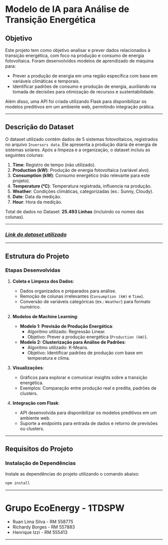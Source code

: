 # Modelo de IA para Análise de Transição Energética

## Objetivo
Este projeto tem como objetivo analisar e prever dados relacionados à transição energética, com foco na produção e consumo de energia fotovoltaica. Foram desenvolvidos modelos de aprendizado de máquina para:
- Prever a produção de energia em uma região específica com base em variáveis climáticas e temporais.
- Identificar padrões de consumo e produção de energia, auxiliando na tomada de decisões para otimização de recursos e sustentabilidade.

Além disso, uma API foi criada utilizando Flask para disponibilizar os modelos preditivos em um ambiente web, permitindo integração prática.

---

## Descrição do Dataset
O dataset utilizado contém dados de 5 sistemas fotovoltaicos, registrados no arquivo `Inversors data`. Ele apresenta a produção diária de energia de sistemas solares. Após a limpeza e a organização, o dataset incluiu as seguintes colunas:

1. **Time**: Registro de tempo (não utilizado).
2. **Production (kW)**: Produção de energia fotovoltaica (variável alvo).
3. **Consumption (kW)**: Consumo energético (não relevante para este projeto).
4. **Temperature (℃)**: Temperatura registrada, influencia na produção.
5. **Weather**: Condições climáticas, categorizadas (ex.: Sunny, Cloudy).
6. **Date**: Data da medição.
7. **Hour**: Hora da medição.

Total de dados no Dataset: **25.493 Linhas** (incluindo os nomes das colunas).

---
### *[Link do dataset utilizado](https://www.kaggle.com/datasets/oakthyago/solarenergynor)*

---

## Estrutura do Projeto
### Etapas Desenvolvidas
1. **Coleta e Limpeza dos Dados**:
   - Dados organizados e preparados para análise.
   - Remoção de colunas irrelevantes (`Consumption (kW)` e `Time`).
   - Conversão de variáveis categóricas (ex.: `Weather`) para formato numérico.

2. **Modelos de Machine Learning**:
   - **Modelo 1: Previsão de Produção Energética**:
     - Algoritmo utilizado: Regressão Linear.
     - Objetivo: Prever a produção energética (`Production (kW)`).
   - **Modelo 2: Clusterização para Análise de Padrões**:
     - Algoritmo utilizado: K-Means.
     - Objetivo: Identificar padrões de produção com base em temperatura e clima.

3. **Visualizações**:
   - Gráficos para explorar e comunicar insights sobre a transição energética.
   - Exemplos: Comparação entre produção real e predita, padrões de clusters.

4. **Integração com Flask**:
   - API desenvolvida para disponibilizar os modelos preditivos em um ambiente web.
   - Suporte a endpoints para entrada de dados e retorno de previsões ou clusters.

---

## Requisitos do Projeto
### Instalação de Dependências
Instale as dependências do projeto utilizando o comando abaixo:
```bash
npm install
```

---

# Grupo EcoEnergy - 1TDSPW 

- Ruan Lima Silva - RM 558775
- Richardy Borges - RM 557883
- Henrique Izzi - RM 555413

---
